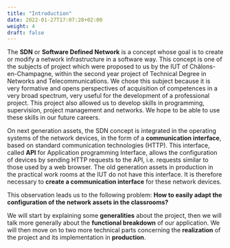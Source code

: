 ```yaml
---
title: "Introduction"
date: 2022-01-27T17:07:28+02:00
weight: 4
draft: false
---
```


The **SDN** or **Software Defined Network** is a concept whose goal is to create or modify a network infrastructure in a software way.
This concept is one of the subjects of project which were proposed to us by the IUT of Châlons-en-Champagne, within the second year project of Technical Degree in Networks and Telecommunications.
We chose this subject because it is very formative and opens perspectives of acquisition of competences in a very broad spectrum, very useful for the development of a professional project. This project also allowed us to develop skills in programming, supervision, project management and networks. We hope to be able to use these skills in our future careers.

On next generation assets, the SDN concept is integrated in the operating systems of the network devices, in the form of a **communication interface**, based on standard communication technologies (HTTP).
This interface, called **API** for Application programming Interface, allows the configuration of devices by sending HTTP requests to the API, i.e. requests similar to those used by a web browser.
The old generation assets in production in the practical work rooms at the IUT do not have this interface. It is therefore necessary to **create a communication interface** for these network devices.

This observation leads us to the following problem: __How to easily adapt the configuration of the network assets in the classrooms?__

We will start by explaining some **generalities** about the project, then we will talk more generally about the **functional breakdown** of our application. We will then move on to two more technical parts concerning the **realization** of the project and its implementation in **production**.
